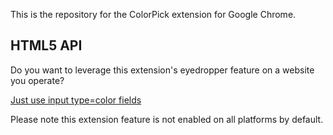 This is the repository for the ColorPick extension for Google Chrome.

## HTML5 API

Do you want to leverage this extension's eyedropper feature on a website you operate?

[Just use input type=color fields](https://github.com/mrfanii/ColorPick-Eyedropper-V3/blob/master/js/color-input.user.js)

Please note this extension feature is not enabled on all platforms by default.

